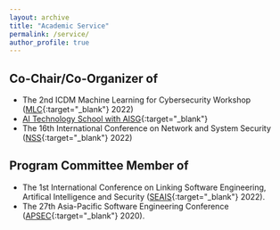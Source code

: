```yaml
---
layout: archive
title: "Academic Service"
permalink: /service/
author_profile: true
---
```


## Co-Chair/Co-Organizer of
* The 2nd ICDM Machine Learning for Cybersecurity Workshop ([MLC](https://ml4cyber.github.io/22/){:target="_blank"} 2022)
* [AI Technology School with AISG](https://aitechnologyschool.github.io/){:target="_blank"}
* The 16th International Conference on Network and System Security ([NSS](http://nsclab.org/nss2022/){:target="_blank"} 2022)

## Program Committee Member of
* The 1st International Conference on Linking Software Engineering, Artifical Intelligence and Security ([SEAIS](https://formal-analysis.com/seais/2022/){:target="_blank"} 2022).
* The 27th Asia-Pacific Software Engineering Conference ([APSEC](https://formal-analysis.com/apsec/2020/){:target="_blank"} 2020).

